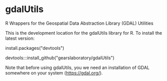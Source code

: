 # gdalUtils
R Wrappers for the Geospatial Data Abstraction Library (GDAL) Utilities

This is the development location for the gdalUtils library for R.  To install the latest version:

install.packages("devtools")

devtools:::install_github("gearslaboratory/gdalUtils")

Note that before using gdalUtils, you we need an installation of GDAL somewhere on your system (https://gdal.org/).
